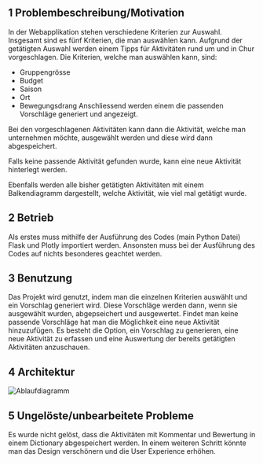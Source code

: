 ## 1 Problembeschreibung/Motivation
In der Webapplikation stehen verschiedene Kriterien zur Auswahl. 
Insgesamt sind es fünf Kriterien, die man auswählen kann. 
Aufgrund der getätigten Auswahl werden einem Tipps für Aktivitäten rund um und in Chur vorgeschlagen. 
Die Kriterien, welche man auswählen kann, sind: 
- Gruppengrösse
- Budget
- Saison
- Ort
- Bewegungsdrang
Anschliessend werden einem die passenden Vorschläge generiert und angezeigt.

Bei den vorgeschlagenen Aktivitäten kann dann die Aktivität, welche man unternehmen möchte, ausgewählt werden und diese wird dann abgespeichert. 

Falls keine passende Aktivität gefunden wurde, kann eine neue Aktivität hinterlegt werden. 

Ebenfalls werden alle bisher getätigten Aktivitäten mit einem Balkendiagramm dargestellt, welche Aktivität, wie viel mal getätigt wurde. 


## 2 Betrieb
Als erstes muss mithilfe der Ausführung des Codes (main Python Datei) Flask und Plotly importiert werden. 
Ansonsten muss bei der Ausführung des Codes auf nichts besonderes geachtet werden. 

## 3 Benutzung
Das Projekt wird genutzt, indem man die einzelnen Kriterien auswählt und ein Vorschlag generiert wird.
Diese Vorschläge werden dann, wenn sie ausgewählt wurden, abgepseichert und ausgewertet.
Findet man keine passende Vorschläge hat man die Möglichkeit eine neue Aktivität hinzuzufügen. 
Es besteht die Option, ein Vorschlag zu generieren, eine neue Aktivität zu erfassen und eine Auswertung der bereits getätigten Aktivitäten anzuschauen.


## 4 Architektur
![Ablaufdiagramm](../master/images/ablaufdiagramm.png)

## 5 Ungelöste/unbearbeitete Probleme
Es wurde nicht gelöst, dass die Aktivitäten mit Kommentar und Bewertung in einem Dictionary abgespeichert werden. 
In einem weiteren Schritt könnte man das Design verschönern und die User Experience erhöhen. 
